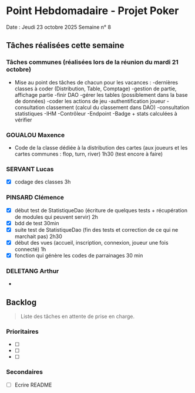 # Point Hebdomadaire - Projet Poker

Date : Jeudi 23 octobre 2025
Semaine n° 8

## Tâches réalisées cette semaine

### Tâches communes (réalisées lors de la réunion du mardi 21 octobre)
- Mise au point des tâches de chacun pour les vacances :
    -dernières classes à coder (Distribution, Table, Comptage)
    -gestion de partie, affichage partie
    -finir DAO
    -gérer les tables (possiblement dans la base de données)
    -coder les actions de jeu
    -authentification joueur
    -consultation classement (calcul du classement dans DAO)
    -consultation statistiques
    -IHM
    -Contrôleur
    -Endpoint
    -Badge + stats calculées à vérifier

### GOUALOU Maxence
- Code de la classe dédiée à la distribution des cartes (aux joueurs et les cartes communes : flop, turn, river) 1h30 (test encore à faire)

### SERVANT Lucas
- [x] codage des classes 3h

### PINSARD Clémence
- [x] début test de StatistiqueDao (écriture de quelques tests + récupération de modules qui peuvent servir) 2h
- [x] bdd de test 30min
- [x] suite test de StatistiqueDao (fin des tests et correction de ce qui ne marchait pas) 2h30
- [x] début des vues (accueil, inscription, connexion, joueur une fois connecté) 1h
- [x] fonction qui génère les codes de parrainages 30 min

### DELETANG Arthur
- 



## Backlog

> Liste des tâches en attente de prise en charge.

### Prioritaires

- [ ] 
- [ ] 
- [ ] 

### Secondaires

- [ ] Ecrire README